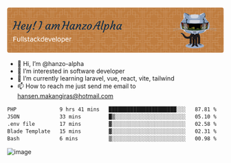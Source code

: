 ![Header](./github-header-image.png)

- 👋 Hi, I’m @hanzo-alpha
- 👀 I’m interested in software developer
- 🌱 I’m currently learning laravel, vue, react, vite, tailwind
- 📫 How to reach me just send me email to hansen.makangiras@hotmail.com 

<!---
hanzo-alpha/hanzo-alpha is a ✨ special ✨ repository because its `README.md` (this file) appears on your GitHub profile.
You can click the Preview link to take a look at your changes.
--->

<!--START_SECTION:waka-->

```txt
PHP              9 hrs 41 mins   ██████████████████████░░░   87.81 %
JSON             33 mins         █▒░░░░░░░░░░░░░░░░░░░░░░░   05.10 %
.env file        17 mins         ▓░░░░░░░░░░░░░░░░░░░░░░░░   02.58 %
Blade Template   15 mins         ▓░░░░░░░░░░░░░░░░░░░░░░░░   02.31 %
Bash             6 mins          ▒░░░░░░░░░░░░░░░░░░░░░░░░   00.98 %
```

<!--END_SECTION:waka-->

![image](https://github.com/hanzo-alpha/hanzo-alpha/assets/111342797/c4bd2977-6123-4017-8652-6e166259b484)

